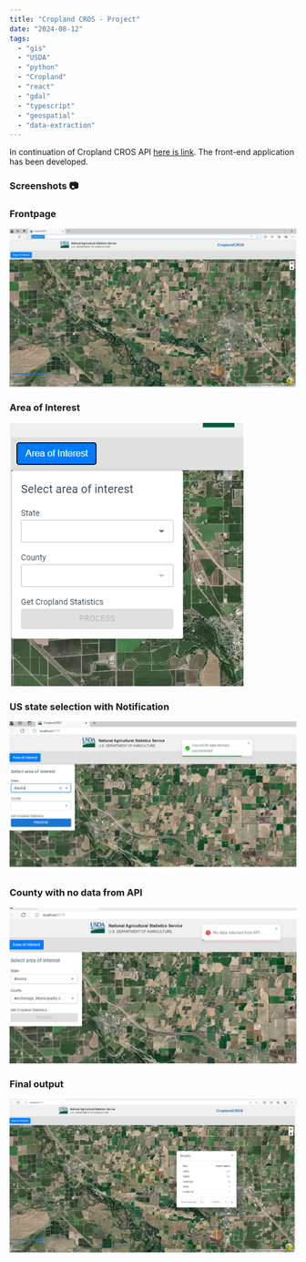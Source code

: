 ```yaml
---
title: "Cropland CROS - Project"
date: "2024-08-12" 
tags:
  - "gis"
  - "USDA"
  - "python"
  - "Cropland"
  - "react"
  - "gdal"
  - "typescript"
  - "geospatial"
  - "data-extraction"
---
```




In continuation of Cropland CROS API [here is link](https://iamlaksh1.github.io/site/an-api-with-geospatial-capabilities-using-pixi/). The front-end application has been developed. 


<h3>Screenshots 📷</h3>

<h3>Frontpage</h3>

![FrontPage](https://raw.githubusercontent.com/iamlaksh1/cropland-ui/main/documentation/Page1.png)


<h3>Area of Interest</h3>

![Area of Interest](https://raw.githubusercontent.com/iamlaksh1/cropland-ui/main/documentation/area-of-interest.png)


<h3>US state selection with Notification</h3>

![US state](https://raw.githubusercontent.com/iamlaksh1/cropland-ui/main/documentation/state-selection.png)


<h3>County with no data from API</h3>

![County](https://raw.githubusercontent.com/iamlaksh1/cropland-ui/main/documentation/county-no-data.png)


<h3>Final output</h3>

![County](https://raw.githubusercontent.com/iamlaksh1/cropland-ui/main/documentation/output.png)

